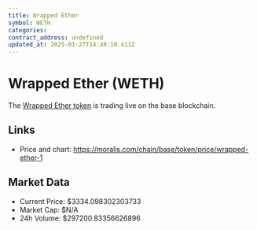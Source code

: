 ```yaml
---
title: Wrapped Ether
symbol: WETH
categories: 
contract_address: undefined
updated_at: 2025-01-27T14:49:10.411Z
---
```


# Wrapped Ether (WETH)
The [Wrapped Ether token](https://moralis.com/chain/base/token/price/wrapped-ether-1) is trading live on the base blockchain.

## Links
- Price and chart: https://moralis.com/chain/base/token/price/wrapped-ether-1

## Market Data
- Current Price: $3334.098302303733
- Market Cap: $N/A
- 24h Volume: $297200.83356626896
